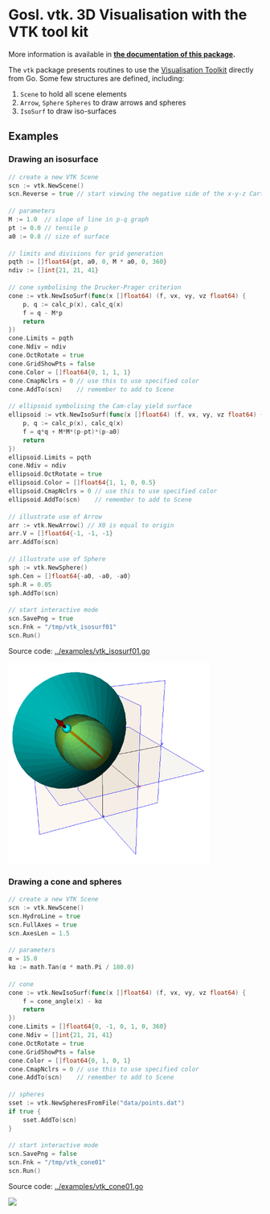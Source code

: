 # Gosl. vtk. 3D Visualisation with the VTK tool kit

More information is available in **[the documentation of this package](http://rawgit.com/cpmech/gosl/master/doc/xxvtk.html).**

The `vtk` package presents routines to use the [Visualisation Toolkit](http://www.vtk.org) directly
from Go. Some few structures are defined, including:
1. `Scene` to hold all scene elements
2. `Arrow`, `Sphere` `Spheres` to draw arrows and spheres
3. `IsoSurf` to draw iso-surfaces

## Examples

### Drawing an isosurface

```go
// create a new VTK Scene
scn := vtk.NewScene()
scn.Reverse = true // start viewing the negative side of the x-y-z Cartesian system

// parameters
M := 1.0  // slope of line in p-q graph
pt := 0.0 // tensile p
a0 := 0.8 // size of surface

// limits and divisions for grid generation
pqth := []float64{pt, a0, 0, M * a0, 0, 360}
ndiv := []int{21, 21, 41}

// cone symbolising the Drucker-Prager criterion
cone := vtk.NewIsoSurf(func(x []float64) (f, vx, vy, vz float64) {
    p, q := calc_p(x), calc_q(x)
    f = q - M*p
    return
})
cone.Limits = pqth
cone.Ndiv = ndiv
cone.OctRotate = true
cone.GridShowPts = false
cone.Color = []float64{0, 1, 1, 1}
cone.CmapNclrs = 0 // use this to use specified color
cone.AddTo(scn)    // remember to add to Scene

// ellipsoid symbolising the Cam-clay yield surface
ellipsoid := vtk.NewIsoSurf(func(x []float64) (f, vx, vy, vz float64) {
    p, q := calc_p(x), calc_q(x)
    f = q*q + M*M*(p-pt)*(p-a0)
    return
})
ellipsoid.Limits = pqth
cone.Ndiv = ndiv
ellipsoid.OctRotate = true
ellipsoid.Color = []float64{1, 1, 0, 0.5}
ellipsoid.CmapNclrs = 0 // use this to use specified color
ellipsoid.AddTo(scn)    // remember to add to Scene

// illustrate use of Arrow
arr := vtk.NewArrow() // X0 is equal to origin
arr.V = []float64{-1, -1, -1}
arr.AddTo(scn)

// illustrate use of Sphere
sph := vtk.NewSphere()
sph.Cen = []float64{-a0, -a0, -a0}
sph.R = 0.05
sph.AddTo(scn)

// start interactive mode
scn.SavePng = true
scn.Fnk = "/tmp/vtk_isosurf01"
scn.Run()
```

Source code: <a href="../examples/vtk_isosurf01.go">../examples/vtk_isosurf01.go</a>

<div id="container">
<p><img src="../examples/figs/vtk_isosurf01.png" width="400"></p>
</div>


### Drawing a cone and spheres

```go
// create a new VTK Scene
scn := vtk.NewScene()
scn.HydroLine = true
scn.FullAxes = true
scn.AxesLen = 1.5

// parameters
α = 15.0
kα := math.Tan(α * math.Pi / 180.0)

// cone
cone := vtk.NewIsoSurf(func(x []float64) (f, vx, vy, vz float64) {
    f = cone_angle(x) - kα
    return
})
cone.Limits = []float64{0, -1, 0, 1, 0, 360}
cone.Ndiv = []int{21, 21, 41}
cone.OctRotate = true
cone.GridShowPts = false
cone.Color = []float64{0, 1, 0, 1}
cone.CmapNclrs = 0 // use this to use specified color
cone.AddTo(scn)    // remember to add to Scene

// spheres
sset := vtk.NewSpheresFromFile("data/points.dat")
if true {
    sset.AddTo(scn)
}

// start interactive mode
scn.SavePng = false
scn.Fnk = "/tmp/vtk_cone01"
scn.Run()
```

Source code: <a href="../examples/vtk_cone01.go">../examples/vtk_cone01.go</a>

<div id="container">
<p><img src="../examples/figs/vtk_cone01.png" width="400"></p>
</div>
